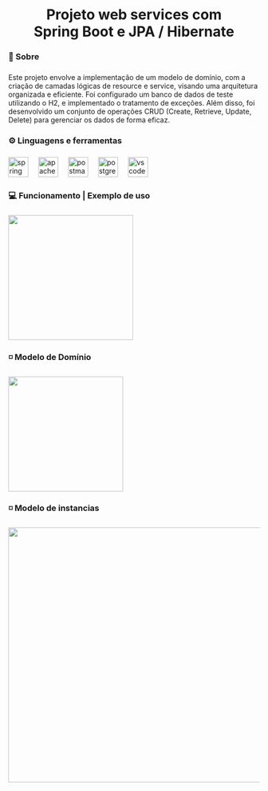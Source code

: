 <h1 align="center">Projeto web services com <br>Spring Boot e JPA / Hibernate</h1>

###

<h3 align="left">📑 Sobre</h3>

###

<p align="left">Este projeto envolve a implementação de um modelo de domínio, com a criação de camadas lógicas de resource e service, visando uma arquitetura organizada e eficiente. Foi configurado um banco de dados de teste utilizando o H2, e implementado o tratamento de exceções. Além disso, foi desenvolvido um conjunto de operações CRUD (Create, Retrieve, Update, Delete) para gerenciar os dados de forma eficaz.</p>

###

<h3 align="left">⚙ Linguagens e ferramentas</h3>

###

<div align="left">
  <img src="https://skillicons.dev/icons?i=spring" height="40" alt="spring logo"  />
  <img width="12" />
  <img src="https://skillicons.dev/icons?i=maven" height="40" alt="apachemaven logo"  />
  <img width="12" />
  <img src="https://skillicons.dev/icons?i=postman" height="40" alt="postman logo"  />
  <img width="12" />
  <img src="https://skillicons.dev/icons?i=postgres" height="40" alt="postgresql logo"  />
  <img width="12" />
  <img src="https://skillicons.dev/icons?i=vscode" height="40" alt="vscode logo"  />
</div>

###

<h3 align="left">💻 Funcionamento | Exemplo de uso</h3>

###

<div align="left">
  <img height="250" src="https://i.ibb.co/GfBvqWyp/fim-projeto.png"  />
</div>

###

<h3 align="left">◽ Modelo de Domínio</h3>

###

<div align="left">
  <img height="230" src="https://i.ibb.co/fVPbtX6V/modelo-de-dominio.png"  />
</div>

###

<h3 align="left">◽ Modelo de instancias</h3>

###

<div align="left">
  <img height="510" src="https://i.ibb.co/j9MXBbNS/modelo-de-instancias.png"  />
</div>

###
